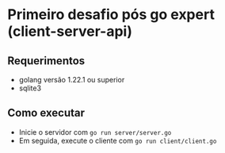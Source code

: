 # Primeiro desafio pós go expert (client-server-api)
## Requerimentos
  * golang versão 1.22.1 ou superior
  * sqlite3

## Como executar
 * Inicie o servidor com `go run server/server.go`
 * Em seguida, execute o cliente com `go run client/client.go`
